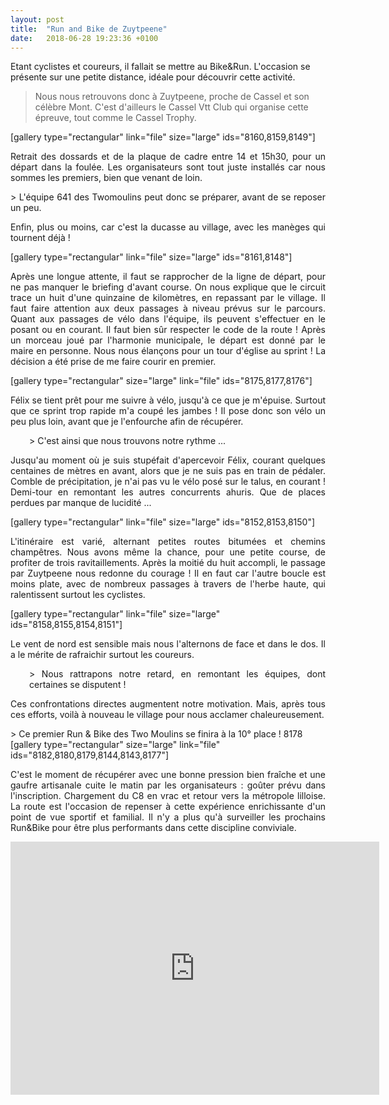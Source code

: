 ```yaml
---
layout: post
title:  "Run and Bike de Zuytpeene"
date:   2018-06-28 19:23:36 +0100
---
```

Etant cyclistes et coureurs, il fallait se mettre au Bike&amp;Run.
L'occasion se présente sur une petite distance, idéale pour découvrir cette activité.
> Nous nous retrouvons donc à Zuytpeene, proche de Cassel et son célèbre Mont.
C'est d'ailleurs le Cassel Vtt Club qui organise cette épreuve, tout comme le Cassel Trophy.

[gallery type="rectangular" link="file" size="large" ids="8160,8159,8149"]
<p style="text-align: justify;">Retrait des dossards et de la plaque de cadre entre 14 et 15h30, pour un départ dans la foulée.
Les organisateurs sont tout juste installés car nous sommes les premiers, bien que venant de loin.</p>
<p style="text-align: justify;">>          L'équipe 641 des Twomoulins peut donc se préparer, avant de se reposer un peu.
<p style="text-align: justify;">Enfin, plus ou moins, car c'est la ducasse au village, avec les manèges qui tournent déjà !</p>
[gallery type="rectangular" link="file" size="large" ids="8161,8148"]
<p style="text-align: justify;">Après une longue attente, il faut se rapprocher de la ligne de départ, pour ne pas manquer le briefing d'avant course.
On nous explique que le circuit trace un huit d'une quinzaine de kilomètres, en repassant par le village.
Il faut faire attention aux deux passages à niveau prévus sur le parcours.
Quant aux passages de vélo dans l'équipe, ils peuvent s'effectuer en le posant ou en courant.
Il faut bien sûr respecter le code de la route !
Après un morceau joué par l'harmonie municipale, le départ est donné par le maire en personne.
Nous nous élançons pour un tour d'église au sprint !
La décision a été prise de me faire courir en premier.</p>
[gallery type="rectangular" size="large" link="file" ids="8175,8177,8176"]
<p style="text-align: justify;">Félix se tient prêt pour me suivre à vélo, jusqu'à ce que je m'épuise.
Surtout que ce sprint trop rapide m'a coupé les jambes !
Il pose donc son vélo un peu plus loin, avant que je l'enfourche afin de récupérer.</p>
<p style="text-align: justify; padding-left: 30px;">> C'est ainsi que nous trouvons notre rythme ...
<p style="text-align: justify;">Jusqu'au moment où je suis stupéfait d'apercevoir Félix, courant quelques centaines de mètres en avant, alors que je ne suis pas en train de pédaler.
Comble de précipitation, je n'ai pas vu le vélo posé sur le talus, en courant !
Demi-tour en remontant les autres concurrents ahuris.
Que de places perdues par manque de lucidité ...</p>
[gallery type="rectangular" link="file" size="large" ids="8152,8153,8150"]
<p style="text-align: justify;">L'itinéraire est varié, alternant petites routes bitumées et chemins champêtres.
Nous avons même la chance, pour une petite course, de profiter de trois ravitaillements.
Après la moitié du huit accompli, le passage par Zuytpeene nous redonne du courage !
Il en faut car l'autre boucle est moins plate, avec de nombreux passages à travers de l'herbe haute, qui ralentissent surtout les cyclistes.</p>
[gallery type="rectangular" link="file" size="large" ids="8158,8155,8154,8151"]
<p style="text-align: justify;">Le vent de nord est sensible mais nous l'alternons de face et dans le dos.
Il a le mérite de rafraichir surtout les coureurs.</p>
<p style="text-align: justify; padding-left: 30px;">> Nous rattrapons notre retard, en remontant les équipes, dont certaines se disputent !
<p style="text-align: justify;">Ces confrontations directes augmentent notre motivation.
Mais, après tous ces efforts, voilà à nouveau le village pour nous acclamer chaleureusement.</p>
> Ce premier Run &amp; Bike des Two Moulins se finira à la 10° place !
8178
[gallery type="rectangular" size="large" link="file" ids="8182,8180,8179,8144,8143,8177"]
<p style="text-align: justify;">C'est le moment de récupérer avec une bonne pression bien fraîche et une gaufre artisanale cuite le matin par les organisateurs : goûter prévu dans l'inscription.
Chargement du C8 en vrac et retour vers la métropole lilloise.
La route est l'occasion de repenser à cette expérience enrichissante d'un point de vue sportif et familial.
Il n'y a plus qu'à surveiller les prochains Run&amp;Bike pour être plus performants dans cette discipline conviviale.</p>

<center><iframe src="https://www.strava.com/activities/1656926736/embed/1b8162a3bf7fbda5ba2ae5477c015a38373211f6" width="590" height="405" frameborder="0" scrolling="no" data-mce-fragment="1"></iframe></center>